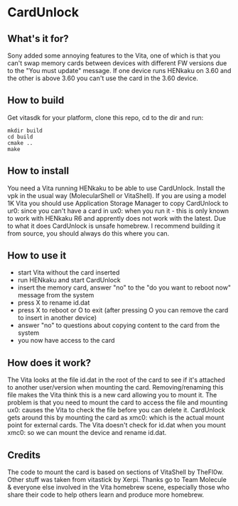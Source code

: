 # CardUnlock

## What's it for?

Sony added some annoying features to the Vita, one of which is that you can't swap memory cards between devices with different FW versions due to the "You must update" message. If one device runs HENkaku on 3.60 and the other is above 3.60 you can't use the card in the 3.60 device.

## How to build

Get vitasdk for your platform, clone this repo, cd to the dir and run:
```
mkdir build
cd build
cmake ..
make
```

## How to install

You need a Vita running HENkaku to be able to use CardUnlock. Install the vpk in the usual way (MolecularShell or VitaShell). If you are using a model 1K Vita you should use Application Storage Manager to copy CardUnlock to ur0: since you can't have a card in ux0: when you run it - this is only known to work with HENkaku R6 and apprently does not work with the latest. Due to what it does CardUnlock is unsafe homebrew. I recommend building it from source, you should always do this where you can.

## How to use it

* start Vita without the card inserted
* run HENkaku and start CardUnlock
* insert the memory card, answer "no" to the "do you want to reboot now" message from the system
* press X to rename id.dat
* press X to reboot or O to exit (after pressing O you can remove the card to insert in another device)
* answer "no" to questions about copying content to the card from the system
* you now have access to the card

## How does it work?

The Vita looks at the file id.dat in the root of the card to see if it's attached to another user/version when mounting the card. Removing/renaming this file makes the Vita think this is a new card allowing you to mount it. The problem is that you need to mount the card to access the file and mounting ux0: causes the Vita to check the file before you can delete it. CardUnlock gets around this by mounting the card as xmc0: which is the actual mount point for external cards. The Vita doesn't check for id.dat when you mount xmc0: so we can mount the device and rename id.dat.

## Credits

The code to mount the card is based on sections of VitaShell by TheFl0w. Other stuff was taken from vitastick by Xerpi. Thanks go to Team Molecule & everyone else involved in the Vita homebrew scene, especially those who share their code to help others learn and produce more homebrew.

